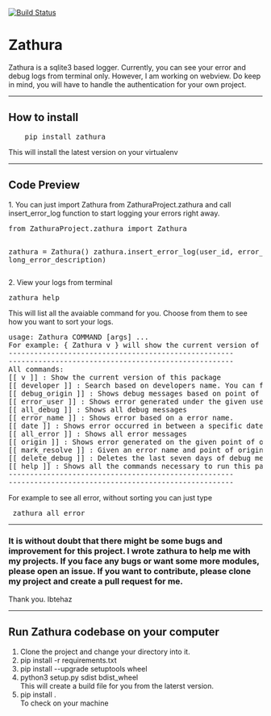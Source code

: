 [![Build Status](https://travis-ci.org/ibtehaz-shawon/zathura.svg?branch=master)](https://travis-ci.org/ibtehaz-shawon/zathura)

# Zathura 
Zathura is a sqlite3 based logger. Currently, you can see your error and debug logs from terminal only. However, I am working on webview. Do keep in mind, you will have to handle the authentication for your own project.

-------------------------------
## How to install
<ul> <pre> pip install zathura </pre> </ul>
This will install the latest version on your virtualenv

-------------------------------
## Code Preview
<p>
1.  You can just import Zathura from ZathuraProject.zathura and call insert_error_log function to start logging your errors right away.
<pre>
from ZathuraProject.zathura import Zathura

zathura = Zathura()
zathura.insert_error_log(user_id, error_name, long_error_description)
</pre>
</p>

<p>
2. View your logs from terminal
<pre>
zathura help
</pre>
This will list all the avaiable command for you. Choose from them to see how you want to sort your logs.
<pre>
usage: Zathura COMMAND [args] ...
For example: { Zathura v } will show the current version of this pacakge.
-----------------------------------------------------
-----------------------------------------------------
All commands: 
[[ v ]] : Show the current version of this package
[[ developer ]] : Search based on developers name. You can filter out the result based on date and descending order
[[ debug_origin ]] : Shows debug messages based on point of origin. Point of origin is the class/function from where you are adding a message in sqlite.
[[ error_user ]] : Shows error generated under the given username
[[ all_debug ]] : Shows all debug messages
[[ error_name ]] : Shows error based on a error name.
[[ date ]] : Shows error occurred in between a specific date.
[[ all_error ]] : Shows all error messages
[[ origin ]] : Shows error generated on the given point of origin
[[ mark_resolve ]] : Given an error name and point of origin all errors logged on database, is marked resolved.
[[ delete_debug ]] : Deletes the last seven days of debug mesasges from the database. It is useful if you dont want to clutter the database with unnecessary debug info.
[[ help ]] : Shows all the commands necessary to run this package from terminal
-----------------------------------------------------
-----------------------------------------------------
</pre>
For example to see all error, without sorting you can just type
<pre> zathura all_error </pre>
</p>

-------------------------------

<h3> 
It is without doubt that there might be some bugs and improvement for this project. I wrote zathura to help me with my projects. If you face any bugs or want some more modules, please open an issue. If you want to contribute, please clone my project and create a pull request for me. 
</h3>

<p> Thank you. Ibtehaz </p>

-------------------------------

## Run Zathura codebase on your computer
<ol>

<li>
Clone the project and change your directory into it.
</li>

<li>
    pip install -r requirements.txt
</li> <li>
    pip install --upgrade setuptools wheel
</li> <li>
    python3 setup.py sdist bdist_wheel
    <br>
    This will create a build file for you from the laterst version.
</li> <li>
    pip install . <br>
    To check on your machine
</li>
</ol>